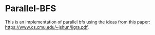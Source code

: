 # Parallel-BFS

This is an implementation of parallel bfs using the ideas from this paper: https://www.cs.cmu.edu/~jshun/ligra.pdf.
